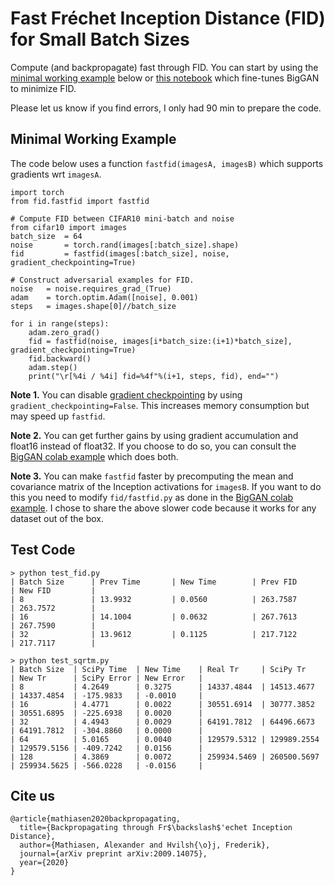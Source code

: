 # Fast Fréchet Inception Distance (FID) for Small Batch Sizes
Compute (and backpropagate) fast through FID. 
You can start by using the <a href="https://github.com/AlexanderMath/FastFID/blob/main/minimal_working_example.py">minimal working example</a> below or <a href="https://colab.research.google.com/drive/1PTI9Nwl0BkJsEt7dsOJUklvrk56YhnWc?usp=sharing">this notebook</a> which fine-tunes BigGAN to minimize FID. 

Please let us know if you find errors, I only had 90 min to prepare the code.  

## Minimal Working Example 
The code below uses a function ```fastfid(imagesA, imagesB)``` which supports gradients wrt ```imagesA```.

```
import torch
from fid.fastfid import fastfid 

# Compute FID between CIFAR10 mini-batch and noise 
from cifar10 import images 
batch_size  = 64
noise       = torch.rand(images[:batch_size].shape)
fid         = fastfid(images[:batch_size], noise, gradient_checkpointing=True) 

# Construct adversarial examples for FID. 
noise   = noise.requires_grad_(True)
adam    = torch.optim.Adam([noise], 0.001)
steps   = images.shape[0]//batch_size 

for i in range(steps): 
    adam.zero_grad()
    fid = fastfid(noise, images[i*batch_size:(i+1)*batch_size], gradient_checkpointing=True) 
    fid.backward()
    adam.step()
    print("\r[%4i / %4i] fid=%4f"%(i+1, steps, fid), end="")
```

**Note 1.** You can disable <a href="https://github.com/cybertronai/gradient-checkpointing">gradient checkpointing</a> by using ```gradient_checkpointing=False```. This increases memory consumption but may speed up ```fastfid```. 

**Note 2.** You can get further gains by using gradient accumulation and float16 instead of float32. If you choose to do so, you can consult the <a href="https://colab.research.google.com/drive/1PTI9Nwl0BkJsEt7dsOJUklvrk56YhnWc?usp=sharing">BigGAN colab example</a> which does both. 

**Note 3.** You can make ```fastfid``` faster by precomputing the mean and covariance matrix of the Inception activations for ```imagesB```. If you want to do this you need to modify ```fid/fastfid.py``` as done in the <a href="https://colab.research.google.com/drive/1PTI9Nwl0BkJsEt7dsOJUklvrk56YhnWc?usp=sharing">BigGAN colab example</a>. I chose to share the above slower code because it works for any dataset out of the box.  

## Test Code
```
> python test_fid.py 
| Batch Size      | Prev Time       | New Time        | Prev FID        | New FID         |
| 8               | 13.9932         | 0.0560          | 263.7587        | 263.7572        |
| 16              | 14.1004         | 0.0632          | 267.7613        | 267.7590        |
| 32              | 13.9612         | 0.1125          | 217.7122        | 217.7117        |

> python test_sqrtm.py
| Batch Size  | SciPy Time  | New Time    | Real Tr     | SciPy Tr    | New Tr      | SciPy Error | New Error   |
| 8           | 4.2649      | 0.3275      | 14337.4844  | 14513.4677  | 14337.4854  | -175.9833   | -0.0010     |
| 16          | 4.4771      | 0.0022      | 30551.6914  | 30777.3852  | 30551.6895  | -225.6938   | 0.0020      |
| 32          | 4.4943      | 0.0029      | 64191.7812  | 64496.6673  | 64191.7812  | -304.8860   | 0.0000      |
| 64          | 5.0165      | 0.0040      | 129579.5312 | 129989.2554 | 129579.5156 | -409.7242   | 0.0156      |
| 128         | 4.3869      | 0.0072      | 259934.5469 | 260500.5697 | 259934.5625 | -566.0228   | -0.0156     |
```

## Cite us 
```
@article{mathiasen2020backpropagating,
  title={Backpropagating through Fr$\backslash$'echet Inception Distance},
  author={Mathiasen, Alexander and Hvilsh{\o}j, Frederik},
  journal={arXiv preprint arXiv:2009.14075},
  year={2020}
}
```
